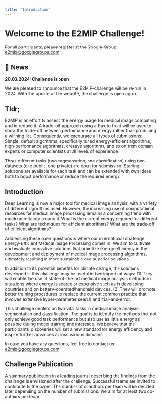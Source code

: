 ```yaml
---
title: "Introduction"
---
```


# Welcome to the E2MIP Challenge!

For all participants, please register at the Google-Group: e2mip@googlegroups.com

## 📰 News
__20.03.2024: Challenge is open__

We are pleased to announce that the E2MIP-challenge will be re-run in 2024. With the update of the website, the challenge is open again. 

## Tldr;
E2MIP is an effort to assess the energy usage for medical image computing and to reduce it. A trade-off approach using a Pareto front will be used to show the trade-off between performance and energy rather than producing a winning list. Consequently, we encourage all types of submissions: Simple, default algorithms, specifically tuned energy-efficient algorithms, high-performance algorithms, creative algorithms, and so on from domain experts or computer scientists at all levels of experience.

Three different tasks (two segmentation, one classification) using two datasets (one public, one private) are open for submission. Starting solutions are available for each task and can be extended with own ideas both to boost performance or reduce the required energy.  


## Introduction
Deep Learning is now a major tool for medical image analysis, with a variety of different algorithms used. However, the increasing use of computational resources for medical image processing remains a concerning trend with much uncertainty around it. What is the current energy required for different tasks? What are techniques for efficient algorithms? What are the trade-off of efficient algorithms? 

Addressing these open questions is where our international challenge Energy-Efficient Medical Image Processing comes in: We aim to cultivate and evaluate innovative solutions that prioritize energy efficiency in the development and deployment of medical image processing algorithms, ultimately resulting in more sustainable and superior solutions.

In addition to its potential benefits for climate change, the solutions developed in this challenge may be useful in two important ways: (1) They will enable the use of state-of-the-art medical image analysis methods in situations where energy is scarce or expensive such as in developing countries and on battery-operated/handheld devices. (2) They will promote better training procedures to replace the current common practice that involves extensive hyper-parameter search and trial-and-error.

This challenge centers on two vital tasks in medical image analysis: segmentation and classification. The goal is to identify the methods that not only achieve good task performance but also use as little energy as possible during model training and inference. We believe that the participants’ discoveries will set a new standard for energy efficiency and inspire further advances across various domains.


In case you have any questions, feel free to contact us: e2mip@googlegroups.com


## Challenge Publication 
A summary publication in a leading journal describing the findings from the challenge is envisioned after the challenge. Successful teams are invited to contribute to the paper. The number of coauthors per team will be decided later depending on the number of submissions. We aim for at least two co-authors per team.
